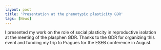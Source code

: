 ```yaml
---
layout: post
title: 'Presentation at the phenotypic plasticity GDR'
tags: [News]
---
```


I presented my work on the role of social plasticity in reproductive isolation at the meeting of the  plasphen GDR. Thanks to the GDR for organizing this event and funding my trip to Pragues for the ESEB conference in August.